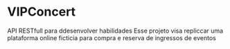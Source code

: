 # VIPConcert
API RESTfull para ddesenvolver habilidades
Esse projeto visa repliccar uma plataforma online ficticia para compra e reserva de ingressos de eventos

